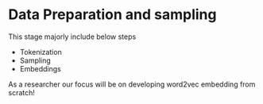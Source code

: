 # Data Preparation and sampling

This stage majorly include below steps 

- Tokenization 
- Sampling 
- Embeddings

As a researcher our focus will be on developing word2vec embedding from scratch!